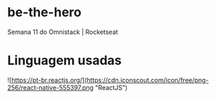 # be-the-hero
Semana 11 do Omnistack | Rocketseat

# Linguagem usadas
![https://pt-br.reactjs.org/](https://cdn.iconscout.com/icon/free/png-256/react-native-555397.png "ReactJS")
 
